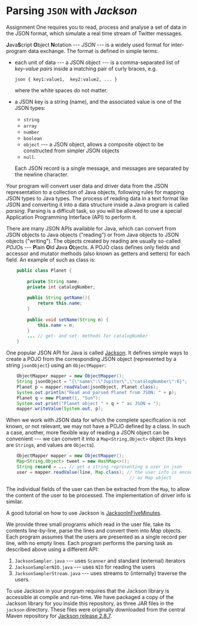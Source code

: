 Parsing ``JSON`` with *Jackson*
===============================

Assignment One requires you to read, process and analyse a set of data
in the JSON format, which simulate a real time stream of 
Twitter messages.

**J**ava**S**cript **O**bject **N**otation --- *JSON* --- is a widely used
format for inter-program data exchange. The format is defined in simple terms:

- each unit of data --- a JSON object --- is a comma-separated list of 
  *key-value pairs* inside a matching pair of curly braces, e.g.
  
   ``json
   {
	   key1:value1, 
	   key2:value2,
	   ...
   }
   ``
   
   where the white spaces do not matter.
   
-  a JSON key is a string (name), and the associated value is one of the JSON types:

   - ``string`` 
   - ``array``
   - ``number``
   - ``boolean`` 
   - ``object`` --- a JSON object, allows a composite object to be constructed from simpler JSON objects
   - ``null``.
   
   
   Each JSON record is a single message, and messages are separated by the
   newline character.
   
Your program will convert user data and driver data from the JSON representation to 
a collection of Java objects, following rules for mapping JSON types to
Java types.
The process of reading data in a text format like JSON and converting it into a
data structure inside a Java program is called *parsing*.
Parsing is a difficult task, so you will be allowed to use a special Application
Programming Interface (API) to perform it.

There are many JSON APIs available for Java, which can convert from JSON objects
to Java objects ("reading") or from Java objects to JSON objects ("writing").
The objects created by reading are usually so-called
*POJO*s --- **P**lain **O**ld **J**ava **O**bjects.
A POJO class defines only fields and accessor and mutator methods (also known
as getters and setters) for each field. An example of such as class is:

```java
    public class Planet {
       	
    	private String name;
    	private int catalogNumber;
    
    	public String getName(){ 
    		return this.name; 
    	}
    
    	public void setName(String n) {
    		this.name = n;
    	}
    	... // get- and set- methods for catalogNumber
    }
```

One popular JSON API for Java is called 
[Jackson](http://wiki.fasterxml.com/JacksonHome). It defines simple ways to
create a POJO from the corresponding JSON object (represented by a string
``jsonObject``) using an `ObjectMapper`:

```java
    ObjectMapper mapper = new ObjectMapper();
    String jsonObject = "{\"name\":\"Jupiter\",\"catalogNumber\":6}";
    Planet p = mapper.readValue(jsonObject, Planet.class); 
    System.out.println("Read and parsed Planet from JSON: " + p);
    Planet q = new Planet(1, "Sun");
    System.out.print("Planet object " + q + " as JSON = ");
    mapper.writeValue(System.out, p);
```

When we work with JSON data for which the complete specification is not
known, or not relevant, we may not have a POJO defined by a class. In
such a case, another, more flexible way of reading a JSON object can be convenient
--- we can convert it into a ``Map<String,Object>`` object (its keys are 
``String``s, and values are ``Object``s).

```java
    ObjectMapper mapper = new ObjectMapper();
    Map<String,Object> tweet = new HashMap<>();
    String record = ... // get a string representing a user in json
	user = mapper.readValue(line, Map.class); // the user info is encoded
	                                           // as Map object
```

The individual fields of the user can then be extracted from the ``Map``,
to allow the content of the user to be processed. The implementation of driver info is similar.

A good tutorial on how to use Jackson is 
[JacksonInFiveMinutes](http://wiki.fasterxml.com/JacksonInFiveMinutes).

We provide three small programs which read in the user
file, take its contents line-by-line, parse the lines and convert them into
*Map* objects.
Each program assumes that the users are presented as a single record per line,
with no empty lines.
Each program performs the parsing task as described above using a different API:

1. ``JacksonSampler.java``  --- uses ``Scanner`` and standard (external) iterators
2. ``JacksonSamplerNIO.java``  --- uses ``NIO`` for reading the users
3. ``JacksonSamplerStream.java``  --- uses streams to (internally) traverse
   the users.

To use Jackson in your program requires that the Jackson library is accessible
at compile and run-time.
We have packaged a copy of the Jackson library for you inside this
repository, as three JAR files in the ``jackson`` directory.
These files were originally downloaded from the central Maven repository for
[Jackson release 2.8.7](http://repo1.maven.org/maven2/com/fasterxml/jackson/).




